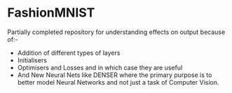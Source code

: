 # FashionMNIST

Partially completed repository for understanding effects on output because of:-
- Addition of different types of layers
- Initialisers
- Optimisers and Losses and in which case they are useful
- And New Neural Nets like DENSER where the primary purpose is to better model Neural Networks and not just a task of Computer Vision.

